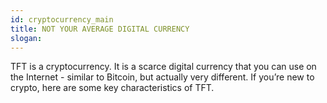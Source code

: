 ```yaml
---
id: cryptocurrency_main
title: NOT YOUR AVERAGE DIGITAL CURRENCY
slogan:
---
```


TFT is a cryptocurrency. It is a scarce digital currency that you can use on the Internet - similar to Bitcoin, but actually very different. If you’re new to crypto, here are some key characteristics of TFT.
